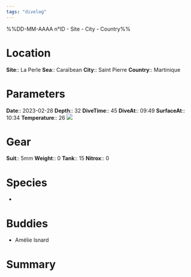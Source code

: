 ```yaml
---
tags: "divelog"
---
```

%%DD-MM-AAAA n°ID - Site - City - Country%%
# Location
**Site**:: La Perle
**Sea**:: Caraïbean
**City**:: Saint Pierre
**Country**:: Martinique

# Parameters
**Date**:: 2023-02-28
**Depth**:: 32
**DiveTime**:: 45
**DiveAt**:: 09:49
**SurfaceAt**:: 10:34
**Temperature**:: 26
![](E4EF9482-5A33-4B81-919E-737192C18F17_1_201_a.jpeg)
# Gear
**Suit**:: 5mm
**Weight**:: 0
**Tank**:: 15
**Nitrox**:: 0

# Species
- 
# Buddies 
- Amélie Isnard
# Summary